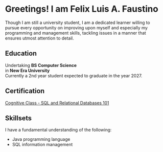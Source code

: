 <h1>Greetings! I am Felix Luis A. Faustino</h1>
Though I am still a university student, I am a dedicated learner willing to pursue every opportunity on improving upon myself and especially my programming and management skills, tackling issues in a manner that ensures utmost attention to detail.
<h2>Education</h2>
Undertaking <b>BS Computer Science</b> </br>
in <b>New Era University</b> </br>
Currently a 2nd year student expected to graduate in the year 2027.

<h2>Certification</h2>
<a href="https://courses.cognitiveclass.ai/certificates/f5753967501a42f8985f9a839d629489"> Cognitive Class -  SQL and Relational Databases 101 </a>
<h2>Skillsets</h2>
I have a fundamental understanding of the following: </br>
<ul>
<li>Java programming language</li>
<li>SQL information management</li>
</ul>
